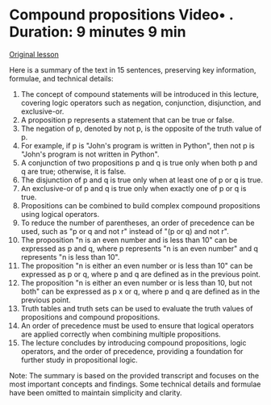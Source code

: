 # Compound propositions Video• . Duration: 9 minutes 9 min

[Original lesson](https://www.coursera.org/learn/uol-discrete-mathematics/lecture/zfO0A/compound-propositions)

Here is a summary of the text in 15 sentences, preserving key information, formulae, and technical details:

1. The concept of compound statements will be introduced in this lecture, covering logic operators such as negation, conjunction, disjunction, and exclusive-or.
2. A proposition p represents a statement that can be true or false.
3. The negation of p, denoted by not p, is the opposite of the truth value of p.
4. For example, if p is "John's program is written in Python", then not p is "John's program is not written in Python".
5. A conjunction of two propositions p and q is true only when both p and q are true; otherwise, it is false.
6. The disjunction of p and q is true only when at least one of p or q is true.
7. An exclusive-or of p and q is true only when exactly one of p or q is true.
8. Propositions can be combined to build complex compound propositions using logical operators.
9. To reduce the number of parentheses, an order of precedence can be used, such as "p or q and not r" instead of "(p or q) and not r".
10. The proposition "n is an even number and is less than 10" can be expressed as p and q, where p represents "n is an even number" and q represents "n is less than 10".
11. The proposition "n is either an even number or is less than 10" can be expressed as p or q, where p and q are defined as in the previous point.
12. The proposition "n is either an even number or is less than 10, but not both" can be expressed as p x or q, where p and q are defined as in the previous point.
13. Truth tables and truth sets can be used to evaluate the truth values of propositions and compound propositions.
14. An order of precedence must be used to ensure that logical operators are applied correctly when combining multiple propositions.
15. The lecture concludes by introducing compound propositions, logic operators, and the order of precedence, providing a foundation for further study in propositional logic.

Note: The summary is based on the provided transcript and focuses on the most important concepts and findings. Some technical details and formulae have been omitted to maintain simplicity and clarity.

